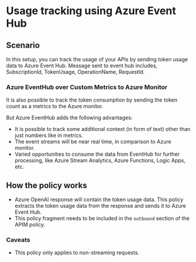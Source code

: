 # Usage tracking using Azure Event Hub

## Scenario

In this setup, you can track the usage of your APIs by sending token usage data to Azure Event Hub. Message sent to event hub includes, SubscriptionId, TokenUsage, OperationName, RequestId.

### Azure EventHub over Custom Metrics to Azure Monitor

It is also possible to track the token consumption by sending the token count as a metrics to the Azure monitor.

But Azure EventHub adds the following advantages:

- It is possible to track some additional context (in form of text) other than just numbers like in metrics.
- The event streams will be near real time, in comparison to Azure monitor.
- Varied opportunities to consume the data from EventHub for further processing, like Azure Stream Analytics, Azure Functions, Logic Apps, etc.

## How the policy works

- Azure OpenAI response will contain the token usage data. This policy extracts the token usage data from the response and sends it to Azure Event Hub.
- This policy fragment needs to be included in the `outbound` section of the APIM policy.

### Caveats

- This policy only applies to non-streaming requests.
